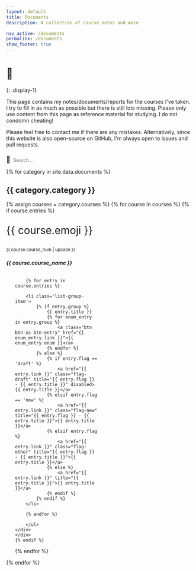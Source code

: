 ```yaml
---
layout: default
title: Documents
description: A collection of course notes and more

nav_active: /documents
permalink: /documents
show_footer: true
---
```


<style>	
	#searchField {
		border: none;
		background-color: transparent;
		border-bottom: 1px dotted var(--text-color);
		color: var(--text-color);
		margin-top: .8em;
	}
	#searchFieldIcon { font-size: 1.25em; }
	
	.card { width: 100%; margin-bottom: 1em; border: none; background: transparent; }
	.card-header { background-color: transparent; border-bottom: none; }
	.card-body { padding: 0; }
	.card-body .list-group .list-group-item {
		border: none;
		padding: 0;
		white-space: nowrap;
		text-overflow: ellipsis;
		overflow: hidden;
		margin: 0;
		background: transparent;
	}
	.card-body .list-group .list-group-item .btn-entry {
		border: 1px solid var(--link-color);
		color: var(--link-color);
		margin-top: .1em;
		margin-bottom: .1em;
		transition: none;
	}
	.card-body .list-group .list-group-item .btn-entry:hover {
		border-color: var(--theme-primary);
		color: white;
		background-color: var(--theme-primary);
	}
	
	.card-gutter-sizer { width: 0; }
	@media screen and (min-width: 992px) {
		.card { width: 32%; }
		.card-gutter-sizer { width: 2%; }
	}
	@media screen and (min-width: 768px) and (max-width: 992px) {
		.card { width: 49%; }
		.card-gutter-sizer { width: 2%; }
	}
	
	.flag-draft { text-decoration: line-through; }
	</style>

# 📓
{: .display-1}

This page contains my notes/documents/reports for the courses I've taken. I try to fill in as much as possible but there is still lots missing. Please only use content from this page as reference material for studying. I do not condomn cheating!

Please feel free to contact me if there are any mistakes. Alternatively, since this website is also open-source on GitHub, I'm always open to issues and pull requests.

<span id="searchFieldIcon">&#128270;&nbsp;</span><input type="text" id="searchField" onkeyup="searchFunc()" placeholder="Search...">

{% for category in site.data.documents %}
<section>
<h2 class='mt-4'>{{ category.category }}</h2>
<div class="card-grid">
<div class="card-gutter-sizer"></div>
{% assign courses = category.courses %}
{% for course in courses %}
	{% if course.entries %}
	<div id="{{ course.course_num | replace: ' ', '-'}}" class="card p-0">
	<div class="card-header p-0">
		<p class="m-0" style="font-size: 2em;">{{ course.emoji }}</p>
		<small>{{ course.course_num | upcase }}</small>
		<h6><b>{{ course.course_name }}</b></h6>
		<!-- <small>Last updated {{ course.date | default: 'never' }}</small> -->
	</div>
	<div class="card-body">
		<ul class='list-group list-group-flush'>

		{% for entry in course.entries %}

		<li class='list-group-item'>
			{% if entry.group %}
				{{ entry.title }}
				{% for enum_entry in entry.group %}
					<a class="btn btn-xs btn-entry" href="{{ enum_entry.link }}">{{ enum_entry.enum }}</a>
				{% endfor %}
			{% else %}
				{% if entry.flag == 'draft' %}
					<a href="{{ entry.link }}" class="flag-draft" title="{{ entry.flag }} - {{ entry.title }}" disabled>{{ entry.title }}</a>
				{% elsif entry.flag == 'new' %}
					<a href="{{ entry.link }}" class="flag-new" title="{{ entry.flag }} - {{ entry.title }}">{{ entry.title }}</a>
				{% elsif entry.flag %}
					<a href="{{ entry.link }}" class="flag-other" title="{{ entry.flag }} - {{ entry.title }}">{{ entry.title }}</a>
				{% else %}
					<a href="{{ entry.link }}" title="{{ entry.title }}">{{ entry.title }}</a>
				{% endif %}
			{% endif %}
		</li>

		{% endfor %}

		</ul>
	</div>
	</div>
	{% endif %}
{% endfor %}
</div>
</section>
{% endfor %}

<script src="https://cdnjs.cloudflare.com/ajax/libs/masonry/4.2.2/masonry.pkgd.min.js" crossorigin="anonymous"></script>
<script>
$('.card-grid').masonry({
    itemSelector: '.card',
    gutter: '.card-gutter-sizer',
    percentPosition: true
});

function searchFunc() {
	let searchInput = document.getElementById('searchField');
	let searchVal = searchInput.value.toLowerCase();

	let allCards = document.getElementsByClassName('card');
	for (let i = 0; i < allCards.length; i++) {

		let cardHeader = allCards[i].getElementsByClassName('card-header')[0];

		if (cardHeader.innerHTML.toLowerCase().includes(searchVal)) {
			allCards[i].style.display = 'flex';
		} else {
			allCards[i].style.display = 'none';
		}
	}

	// check if card grid is empty
	let cardGrids = document.getElementsByClassName('card-grid');
	for (let i = 0; i < cardGrids.length; i++) {
		let cards = cardGrids[i].getElementsByClassName('card');
		let display = false;
		for (let j = 0; j < cards.length; j++) {
			if (cards[j].style.display !== 'none') {
				display = true;
			}
		}
		if (display) {
			cardGrids[i].previousElementSibling.style.display = 'block'
			cardGrids[i].style.display = 'block';
		} else {
			cardGrids[i].previousElementSibling.style.display = 'none'
			cardGrids[i].style.display = 'none';
		}
	}

	// Reload masonry layout
	$('.card-grid').masonry('layout');
}

$(document).ready(function() {
	// alert('hi');
	let regex = /\/documents\/?#\?(.+)/g;
	let url = window.location.href;
	let matches = regex.exec(url);
	if (matches) {
		document.getElementById('searchField').value = matches[1];
		searchFunc()
	}
});
</script>
